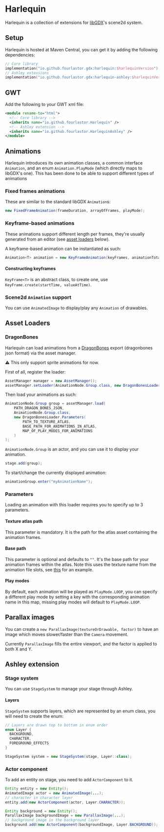 # Harlequin

Harlequin is a collection of extensions for [libGDX](https://github.com/libgdx/libgdx)'s scene2d system.

## Setup

Harlequin is hosted at Maven Central, you can get it by adding the following dependencies:

```kts
// Core library
implementation("io.github.fourlastor.gdx:harlequin:$harlequinVersion")
// Ashley extensions
implementation("io.github.fourlastor.gdx:harlequin-ashley:$harlequinVersion")
```

## GWT

Add the following to your GWT xml file:

```xml
<module rename-to="html">
  <!-- Core library -->
  <inherits name="io.github.fourlastor.Harlequin" />
  <!-- Ashley extension -->
  <inherits name="io.github.fourlastor.HarlequinAshley" />
</module>
```

## Animations

Harlequin introduces its own animation classes, a common interface `Animation`, and an enum `Animation.PlayMode` (which directly maps to libGDX's one). This has been done to be able to support different types of animations

### Fixed frames animations

These are similar to the standard libGDX `Animation`s:

```java
new FixedFrameAnimation(frameDuration, arrayOfFrames, playMode);
```

### Keyframe-based animations

These animations support different length per frames, they're usually generated from an editor (see [asset loaders](#asset-loaders) below).

A keyframe-based animation can be instantiated as such:
```java
Animation<T> animation = new KeyFrameAnimation(keyFrames, animationTotalLength, playMode);
```

#### Constructing keyframes

`KeyFrame<T>` is an abstract class, to create one, use `KeyFrame.create(startTime, valueAtTime)`.

### Scene2d `Animation` support

You can use `AnimatedImage` to display/play any `Animation` of drawables.

## Asset Loaders

### DragonBones

Harlequin can load animations from a [DragonBones](https://docs.egret.com/dragonbones/en) export (dragonbones json format) via the asset manager.

:warning: This only support sprite animations for now.

First of all, register the loader:

```java
AssetManager manager = new AssetManager();
assetManager.setLoader(AnimationNode.Group.class, new DragonBonesLoader());
```

Then load your animations as such:

```java
AnimationNode.Group group = assetManager.load(
    PATH_DRAGON_BONES_JSON,
    AnimationNode.Group.class,
    new DragonBonesLoader.Parameters(
        PATH_TO_TEXTURE_ATLAS,
        BASE_PATH_FOR_ANIMATIONS_IN_ATLAS,
        MAP_OF_PLAY_MODES_FOR_ANIMATIONS
    )
);
```

`AnimationNode.Group` is an actor, and you can use it to display your animation.

```java
stage.add(group);
```

To start/change the currently displayed animation:

```java
animationGroup.enter("myAnimationName");
```

### Parameters

Loading an animation with this loader requires you to specify up to 3 parameters.

#### Texture atlas path

This parameter is mandatory. It is the path for the atlas asset containing the animation frames.

#### Base path

This parameter is optional and defaults to `""`. It's the base path for your animation frames within the atlas. Note this uses the texture name from the animation file slots, see [this](https://github.com/fourlastor/libgdx-java-base/blob/9670a60dabedb2b44dc58b62dc186bacbbcd15ef/assets/images/included/animations/dancer/dancer.json#L40-L162) for an example.

#### Play modes

By default, each animation will be played as `PlayMode.LOOP`, you can specify a different play mode by setting a key with the corresponding animation name in this map, missing play modes will default to `PlayMode.LOOP`.

## Parallax images

You can create a `new ParallaxImage(textureOrDrawable, factor)` to have an image which moves slower/faster than the `Camera` movement.

Currently `ParallaxImage` fills the entire viewport, and the factor is applied to both X and Y.

## Ashley extension

### Stage system

You can use `StageSystem` to manage your stage through Ashley.

#### Layers

`StageSystem` supports layers, which are represented by an enum class, you will need to create the enum:

```java
// Layers are drawn top to bottom in enum order
enum Layer {
  BACKGROUND,
  CHARACTER,
  FOREGROUND_EFFECTS
}

StageSystem system = new StageSystem(stage, Layer::class);
```

### Actor component

To add an entity on stage, you need to add `ActorComponent` to it.

```java
Entity entity = new Entity();
AnimatedImage actor = new AnimatedImage(...);
// character in character layer
entity.add(new ActorComponent(actor, Layer.CHARACTER));

Entity background = new Entity();
ParallaxImage backgroundImage = new ParallaxImage(...);
// background image in the background layer
background.add(new ActorComponent(backgroundImage, Layer.BACKGROUND));
```
